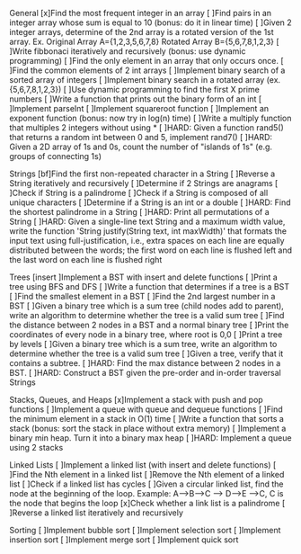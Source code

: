 General
[x]Find the most frequent integer in an array
[ ]Find pairs in an integer array whose sum is equal to 10 (bonus: do it in linear time)
[ ]Given 2 integer arrays, determine of the 2nd array is a rotated version of the 1st array. Ex. Original Array A={1,2,3,5,6,7,8} Rotated Array B={5,6,7,8,1,2,3}
[ ]Write fibbonaci iteratively and recursively (bonus: use dynamic programming)
[ ]Find the only element in an array that only occurs once.
[ ]Find the common elements of 2 int arrays
[ ]Implement binary search of a sorted array of integers
[ ]Implement binary search in a rotated array (ex. {5,6,7,8,1,2,3})
[ ]Use dynamic programming to find the first X prime numbers
[ ]Write a function that prints out the binary form of an int
[ ]Implement parseInt
[ ]Implement squareroot function
[ ]Implement an exponent function (bonus: now try in log(n) time)
[ ]Write a multiply function that multiples 2 integers without using *
[ ]HARD: Given a function rand5() that returns a random int between 0 and 5, implement rand7()
[ ]HARD: Given a 2D array of 1s and 0s, count the number of "islands of 1s" (e.g. groups of connecting 1s)

Strings
[bf]Find the first non-repeated character in a String
[ ]Reverse a String iteratively and recursively
[ ]Determine if 2 Strings are anagrams
[ ]Check if String is a palindrome
[ ]Check if a String is composed of all unique characters
[ ]Determine if a String is an int or a double
[ ]HARD: Find the shortest palindrome in a String
[ ]HARD: Print all permutations of a String
[ ]HARD: Given a single-line text String and a maximum width value, write the function 'String justify(String text, int maxWidth)' that formats the input text using full-justification, i.e., extra spaces on each line are equally distributed between the words; the first word on each line is flushed left and the last word on each line is flushed right

Trees
[insert ]Implement a BST with insert and delete functions
[ ]Print a tree using BFS and DFS
[ ]Write a function that determines if a tree is a BST
[ ]Find the smallest element in a BST
[ ]Find the 2nd largest number in a BST
[ ]Given a binary tree which is a sum tree (child nodes add to parent), write an algorithm to determine whether the tree is a valid sum tree
[ ]Find the distance between 2 nodes in a BST and a normal binary tree
[ ]Print the coordinates of every node in a binary tree, where root is 0,0
[ ]Print a tree by levels
[ ]Given a binary tree which is a sum tree, write an algorithm to determine whether the tree is a valid sum tree
[ ]Given a tree, verify that it contains a subtree.
[ ]HARD: Find the max distance between 2 nodes in a BST.
[ ]HARD: Construct a BST given the pre-order and in-order traversal Strings

Stacks, Queues, and Heaps
[x]Implement a stack with push and pop functions
[ ]Implement a queue with queue and dequeue functions
[ ]Find the minimum element in a stack in O(1) time
[ ]Write a function that sorts a stack (bonus: sort the stack in place without extra memory)
[ ]Implement a binary min heap. Turn it into a binary max heap
[ ]HARD: Implement a queue using 2 stacks

Linked Lists
[ ]Implement a linked list (with insert and delete functions)
[ ]Find the Nth element in a linked list
[ ]Remove the Nth element of a linked list
[ ]Check if a linked list has cycles
[ ]Given a circular linked list, find the node at the beginning of the loop. Example: A-->B-->C --> D-->E -->C, C is the node that begins the loop
[x]Check whether a link list is a palindrome
[ ]Reverse a linked list iteratively and recursively

Sorting
[ ]Implement bubble sort
[ ]Implement selection sort
[ ]Implement insertion sort
[ ]Implement merge sort
[ ]Implement quick sort
